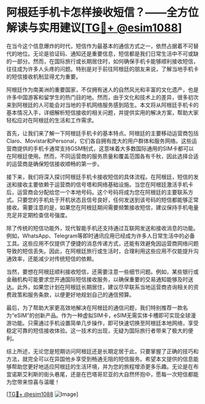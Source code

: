 # 阿根廷手机卡怎样接收短信？——全方位解读与实用建议[[TG💪+ @esim1088](https://t.me/s/esim1088)]

在当今这个信息爆炸的时代，短信作为最基本的通信方式之一，依然占据着不可替代的地位。无论是验证码、通知还是重要信息，短信都是我们日常生活中不可或缺的一部分。然而，在国际旅行或长期居住时，如何确保手机卡能够顺利接收短信，往往成为许多人头疼的问题。特别是对于前往阿根廷的朋友来说，了解当地手机卡的短信接收机制显得尤为重要。

阿根廷作为南美洲的重要国家，不仅拥有迷人的自然风光和丰富的文化遗产，也是许多中国游客和留学生的热门目的地。然而，由于文化和技术上的差异，很多初次来到阿根廷的人可能会对当地的手机网络服务感到陌生。本文将从阿根廷手机卡的基本情况入手，详细解析短信接收的相关问题，并提供实用的解决方案，帮助大家轻松应对在阿根廷的生活和工作需求。

首先，让我们来了解一下阿根廷手机卡的基本特点。阿根廷的主要移动运营商包括Claro、Movistar和Personal，它们各自拥有庞大的用户群体和服务网络。这些运营商提供的手机卡通常支持GSM制式，这意味着大多数国际通用的SIM卡都可以在阿根廷使用。然而，不同运营商的服务质量和覆盖范围各有千秋，因此选择合适的运营商是确保短信接收顺畅的第一步。

接下来，我们将深入探讨阿根廷手机卡接收短信的具体流程。在阿根廷，短信的发送和接收主要依赖于运营商的信号塔和网络基础设施。当您在阿根廷激活手机卡后，运营商会分配给您一个本地号码。这个号码将成为您在阿根廷的主要联系方式。只要您的手机处于开机状态且信号良好，任何发送到该号码的短信都能够正常接收。需要注意的是，如果您在阿根廷期间需要频繁接收短信，建议保持手机电量充足并定期检查信号强度。

除了传统的短信功能外，现代智能手机还支持通过互联网发送和接收消息的功能。例如，WhatsApp、Telegram等即时通讯应用已经成为许多人日常生活中的必备工具。这些应用不仅提供了便捷的消息传递方式，还能有效避免因运营商网络问题导致的短信丢失。因此，在阿根廷旅行或生活时，合理利用这些应用不仅能提升沟通效率，还能减少对传统短信的依赖。

当然，要想在阿根廷顺利接收短信，还需要注意一些细节问题。例如，某些银行或金融机构可能要求您开通国际短信接收服务，以确保重要的交易通知能够及时送达。此外，如果您计划在阿根廷长期居住，建议尽早联系当地运营商咨询相关的资费政策和服务条款，以便更好地规划自己的通信预算。

最后，为了帮助大家更高效地解决在阿根廷的通信问题，我们特别推荐一款名为“eSIM”的创新产品。作为一种虚拟SIM卡，eSIM无需实体卡槽即可实现全球漫游功能。只需通过手机设置简单几步操作，即可快速切换至阿根廷本地网络，享受稳定可靠的短信接收体验。这一技术的出现，无疑为国际旅行者带来了极大的便利。

综上所述，无论您是短期访问阿根廷还是长期定居于此，只要掌握了正确的技巧和方法，就完全可以在异国他乡享受到畅通无阻的短信服务。希望本文提供的信息能够帮助您更好地适应阿根廷的生活环境，并为您的旅程增添更多乐趣。无论是在布宜诺斯艾利斯的街头巷尾，还是在巴塔哥尼亚的大自然怀抱中，愿每一次短信都能为您带来惊喜与温暖！

[[TG💪+ @esim1088](https://t.me/s/esim1088) ![Image](https://i.postimg.cc/4NQfJmqS/Snipaste-2025-05-13-00-14-12.png)]